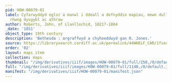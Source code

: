 ```yaml
---
pid: HOW-00079-01
label: Cyfarwyddyd eglur a manwl i ddeall a defnyddio mapiau, mewn dull o ymddiddan
  rhwng dysgybl ac athraw
author: Roberts, John, of Llanllechid, 1821?-1884
_date: '1851'
object_type: 19th century
description: 'Bethesda : argraffwyd a chyhoeddwyd gan R. Jones.'
source: https://librarysearch.cardiff.ac.uk/permalink/44WHELF_CAR/1fseqj3/alma994558443402420
order: '02'
layout: maps_item
collection: maps
thumbnail: "/img/derivatives/iiif/images/HOW-00079-01/full/250,/0/default.jpg"
full: "/img/derivatives/iiif/images/HOW-00079-01/full/1140,/0/default.jpg"
manifest: "/img/derivatives/iiif/HOW-00079-01/manifest.json"
---
```

